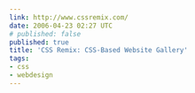 ```yaml
---
link: http://www.cssremix.com/
date: 2006-04-23 02:27 UTC
# published: false
published: true
title: 'CSS Remix: CSS-Based Website Gallery'
tags:
- css
- webdesign
---
```



